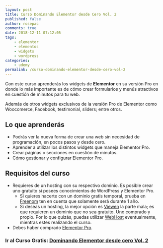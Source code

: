 ```yaml
---
layout: post
title: Curso Dominando Elementor desde Cero Vol. 2
published: false
author: rosepac
comments: true
date: 2018-12-11 07:12:05
tags:
    - elementor
    - elementos
    - widgets
    - wordpress
categories:
    - udemy
permalink: /curso-dominando-elementor-desde-cero-vol-2
---
```

Con este curso aprenderás los widgets de **Elementor** en su versión Pro en donde lo más importante es de cómo crear formularios y menús atractivos en cuestión de minutos para tu web.
  
Además de otros widgets exclusivos de la versión Pro de Elementor como Woocomerce, Facebook, testimonial, sliders; entre otros.

## Lo que aprenderás

  * Podrás ver la nueva forma de crear una web sin necesidad de programación, en pocos pasos y desde cero.
  * Aprender a utilizar los distintos widgets que maneja Elementor Pro.
  * Crear páginas o secciones en cuestión de minutos.
  * Cómo gestionar y configurar Elementor Pro.

## Requisitos del curso

  * Requieres de un hosting con su respectivo dominio. Es posible crear uno gratuito si posees conocimientos de WordPress y Elementor Pro. 
      * Si quieres hacerte con un dominio gratis temporal, prueba en [Freenom][1] ten en cuenta que solamente será durante 1 año.
      * Si deseas un hosting, la mejor opción es [Viewen][2] la parte mala; es que requieren un dominio que no sea gratuito. Uno comprado y propio. Por lo que quizás, puedas utilizar [WebHost][3] eventualmente, mientras estes realizando el curso.
  * Debes haber comprado [Elementor Pro][4]. 


  


### **Ir al Curso Gratis: [Dominando Elementor desde cero Vol. 2][5]**

 [1]: https://www.freenom.com
 [2]: http://viewen.com
 [3]: https://es.000webhost.com/
 [4]: https://elementor.com/pricing
 [5]: https://www.udemy.com/dominando-elementor-desde-cero-vol-2
